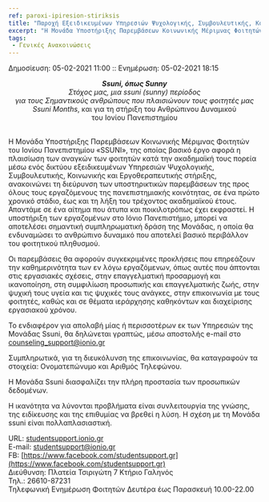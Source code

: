 ```yaml
---
ref: paroxi-ipiresion-stiriksis
title: "Παροχή Εξειδικευμένων Υπηρεσιών Ψυχολογικής, Συμβουλευτικής, Κοινωνικής και Εργοθεραπευτικής στήριξης για όλο το Ανθρώπινο Δυναμικό του Ιονίου Πανεπιστημίου (Ssuni)"
excerpt: "Η Μονάδα Υποστήριξης Παρεμβάσεων Κοινωνικής Μέριμνας Φοιτητών του Ιονίου Πανεπιστημίου «SSUNI», ανακοινώνει την παροχή υποστηρικτικών υπηρεσιών προς όλους τους εργαζόμενους της πανεπιστημιακής κοινότητας"
tags:
 - Γενικές Ανακοινώσεις
--- 
```

Δημοσίευση: 05-02-2021 11:00 :: Ενημέρωση: 05-02-2021 18:15 <br>

<p align="center"><em><b>Ssuni, όπως Sunny</b><br>
Στόχος μας, μια ssuni (sunny) περίοδος<br>
για τους Σημαντικούς ανθρώπους που πλαισιώνουν τους φοιτητές μας<br>
Ssuni Months</em>, και για τη στήριξη του Ανθρώπινου Δυναμικού<br>
του Ιονίου Πανεπιστημίου<br><br></p>

Η Μονάδα Υποστήριξης Παρεμβάσεων Κοινωνικής Μέριμνας Φοιτητών του Ιονίου Πανεπιστημίου «SSUNI», της οποίας βασικό έργο αφορά η πλαισίωση των αναγκών των φοιτητών κατά την ακαδημαϊκή τους πορεία μέσω ενός δικτύου εξειδικευμένων Υπηρεσιών Ψυχολογικής, Συμβουλευτικής, Κοινωνικής και Εργοθεραπευτικής στήριξης, ανακοινώνει τη διεύρυνση των υποστηρικτικών παρεμβάσεων της προς όλους τους εργαζόμενους της πανεπιστημιακής κοινότητας, σε ένα πρώτο χρονικό στάδιο, έως και τη λήξη του τρέχοντος ακαδημαϊκού έτους. Απαντάμε σε ένα αίτημα που άτυπα και ποικιλοτρόπως έχει εκφραστεί. Η υποστήριξη των εργαζομένων στο Ιόνιο Πανεπιστήμιο, μπορεί να αποτελέσει σημαντική συμπληρωματική δράση της Μονάδας, η οποία θα ενδυναμώσει το ανθρώπινο δυναμικό που αποτελεί βασικό περιβάλλον του φοιτητικού πληθυσμού.

Οι παρεμβάσεις θα αφορούν συγκεκριμένες προκλήσεις που επηρεάζουν την καθημερινότητα των εν λόγω εργαζόμενων, όπως αυτές που άπτονται στις εργασιακές σχέσεις, στην επαγγελματική προσαρμογή και ικανοποίηση, στη συμφιλίωση προσωπικής και επαγγελματικής ζωής, στην ψυχική τους υγεία και τις ψυχικές τους ανάγκες, στην επικοινωνία με τους φοιτητές, καθώς και σε θέματα ιεράρχησης καθηκόντων και διαχείρισης εργασιακού χρόνου.

Το ενδιαφέρον για απολαβή μίας ή περισσοτέρων εκ των Υπηρεσιών της Μονάδας Ssuni, θα δηλώνεται γραπτώς, μέσω αποστολής e-mail στο [counseling_support@ionio.gr](counseling_support@ionio.gr)

Συμπληρωτικά, για τη διευκόλυνση της επικοινωνίας, θα καταγραφούν τα στοιχεία: Ονοματεπώνυμο και Αριθμός Τηλεφώνου.

Η Μονάδα Ssuni διασφαλίζει την πλήρη προστασία των προσωπικών δεδομένων.

Η ικανότητα να λύνονται προβλήματα είναι συνλειτουργία της γνώσης, της ειδίκευσης και της επιθυμίας να βρεθεί η λύση. Η σχέση με τη Μονάδα ssuni είναι πολλαπλασιαστική.

URL: [studentsupport.ionio.gr](studentsupport.ionio.gr)<br>
E-mail: [studentsupport@ionio.gr](studentsupport@ionio.gr)<br>
FB: [https://www.facebook.com/studentsupport.gr](https://www.facebook.com/studentsupport.gr)<br>
Διεύθυνση: Πλατεία Τσιριγώτη 7 Κτήριο Γαληνός<br>
Τηλ.: 26610-87231<br>
Τηλεφωνική Ενημέρωση Φοιτητών Δευτέρα έως Παρασκευή 10.00-22.00
